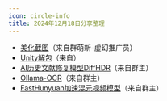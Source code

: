 ```yaml
---
icon: circle-info
title: 2024年12月18日分享整理
---
```


- [美化截图](https://postspark.app/screenshot)（来自群萌新-虚幻推广员）
- [Unity解包](https://github.com/AssetRipper/AssetRipper)（来自）
- [AI历史文献修复模型DiffHDR](https://github.com/yeungchenwa/HDR)（来自群主）
- [Ollama-OCR](https://github.com/imanoop7/Ollama-OCR)（来自群主）
- [FastHunyuan加速混元视频模型](https://huggingface.co/FastVideo/FastHunyuan)（来自群主）

